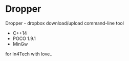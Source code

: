 # Dropper
Dropper - dropbox download/upload command-line tool
  - C++14
  - POCO 1.9.1
  - MinGw

for In4Tech with love..
